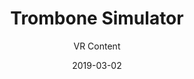 ---
title: Trombone Simulator
subtitle: VR Content
layout: default
modal-id: 7
date: 2019-03-02
img: trombone.gif
thumbnail: trombone-thumbnail.png
alt: image-alt
project-date: July 2018
company: Personal
category: VR Content
code: not publicly available
description: As a life-long lover of music and former trombone player, I wanted to merge my love for VR/AR with music performance that mirrored real life trombone-playing.  I set this project aside before I got too far, but I plan on returning to it at some point.  The goal is to make it such that you could theoretically take your vr headset and a speaker out on the street and play the virtual trombone for passers-by.

---